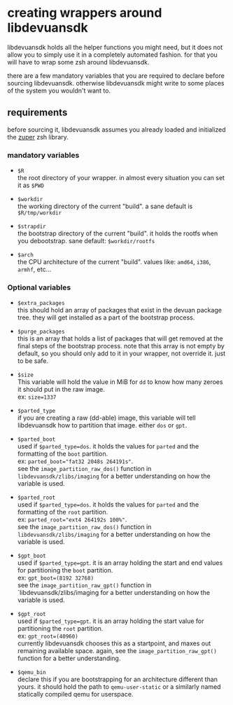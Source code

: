 creating wrappers around libdevuansdk
=====================================

libdevuansdk holds all the helper functions you might need, but it does not
allow you to simply use it in a completely automated fashion. for that you
will have to wrap some zsh around libdevuansdk.

there are a few mandatory variables that you are required to declare before
sourcing libdevuansdk. otherwise libdevuansdk might write to some places of the
system you wouldn't want to.

## requirements

before sourcing it, libdevuansdk assumes you already loaded and initialized
the [zuper](https://github.com/dyne/zuper) zsh library.


### mandatory variables

* `$R`  
  the root directory of your wrapper. in almost every situation you can set
  it as `$PWD`

* `$workdir`  
  the working directory of the current "build". a sane default is
  `$R/tmp/workdir`

* `$strapdir`  
   the bootstrap directory of the current "build". it holds the rootfs when
   you debootstrap. sane default: `$workdir/rootfs`

* `$arch`  
  the CPU architecture of the current "build". values like: `amd64`, `i386`,
  `armhf`, etc...


### Optional variables

* `$extra_packages`  
  this should hold an array of packages that exist in the devuan package tree.
  they will get installed as a part of the bootstrap process.

* `$purge_packages`  
  this is an array that holds a list of packages that will get removed at the
  final steps of the bootstrap process. note that this array is not empty by
  default, so you should only add to it in your wrapper, not override it. 
  just to be safe.

* `$size`  
  This variable will hold the value in MiB for `dd` to know how many zeroes it
  should put in the raw image.  
  ex: `size=1337`

* `$parted_type`  
  if you are creating a raw (dd-able) image, this variable will tell
  libdevuansdk how to partition that image. either `dos` or `gpt`.

* `$parted_boot`  
  used if `$parted_type=dos`. it holds the values for `parted` and the
  formatting of the `boot` partition.  
  ex: `parted_boot="fat32 2048s 264191s"`.  
  see the `image_partition_raw_dos()` function in `libdevuansdk/zlibs/imaging`
  for a better understanding on how the variable is used.

* `$parted_root`  
  used if `$parted_type=dos`. it holds the values for `parted` and the
  formatting of the `root` partition.  
  ex: `parted_root="ext4 264192s 100%"`.  
  see the `image_partition_raw_dos()` function in `libdevuansdk/zlibs/imaging`
  for a better understanding on how the variable is used.

* `$gpt_boot`  
  used if `$parted_type=gpt`. it is an array holding the start and end values
  for partitioning the `boot` partition.  
  ex: `gpt_boot=(8192 32768)`  
  see the `image_partition_raw_gpt()` function in `libdevuansdk/zlibs/imaging
  for a better understanding on how the variable is used.

* `$gpt_root`  
  used if `$parted_type=gpt`. it is an array holding the start value for
  partitioning the `root` partition.  
  ex: `gpt_root=(40960)`  
  currently libdevuansdk chooses this as a startpoint, and maxes out remaining
  available space. again, see the `image_partition_raw_gpt()` function for a
  better understanding.

* `$qemu_bin`  
  declare this if you are bootstrapping for an architecture different than
  yours. it should hold the path to `qemu-user-static` or a similarly named
  statically compiled qemu for userspace.
